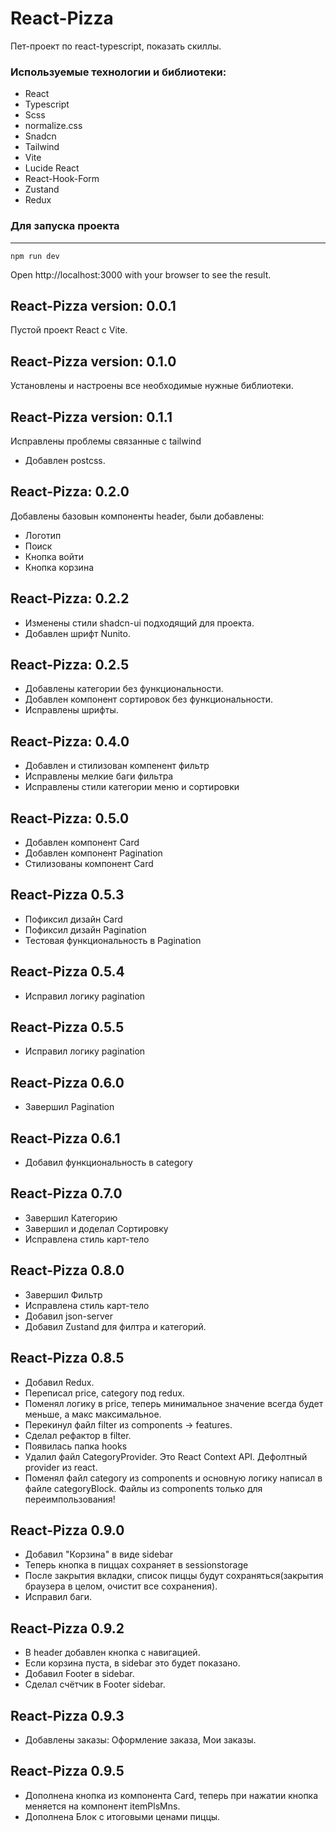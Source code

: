 # React-Pizza
Пет-проект по react-typescript, показать скиллы.

### Используемые технологии и библиотеки: 
- React
- Typescript
- Scss
- normalize.css
- Snadcn
- Tailwind
- Vite
- Lucide React
- React-Hook-Form
- Zustand
- Redux

### Для запуска проекта
---
```
npm run dev
```

Open http://localhost:3000 with your browser to see the result.

## React-Pizza version: 0.0.1
Пустой проект React с Vite.

## React-Pizza version: 0.1.0
Установлены и настроены все необходимые нужные библиотеки.

## React-Pizza version: 0.1.1
Исправлены проблемы связанные с tailwind
- Добавлен postcss.

## React-Pizza: 0.2.0
Добавлены базовын компоненты header, были добавлены: 
- Логотип
- Поиск
- Кнопка войти
- Кнопка корзина

## React-Pizza: 0.2.2
- Изменены стили shadcn-ui подходящий для проекта.
- Добавлен шрифт Nunito.
  
## React-Pizza: 0.2.5
- Добавлены категории без функциональности.
- Добавлен компонент сортировок без функциональности.
- Исправлены шрифты.
  
## React-Pizza: 0.4.0
- Добавлен и стилизован компенент фильтр
- Исправлены мелкие баги фильтра
- Исправлены стили категории меню и сортировки
  
## React-Pizza: 0.5.0
- Добавлен компонент Card
- Добавлен компонент Pagination
- Стилизованы компонент Card
  
## React-Pizza 0.5.3
- Пофиксил дизайн Card
- Пофиксил дизайн Pagination
- Тестовая функциональность в Pagination

## React-Pizza 0.5.4
- Исправил логику pagination
  
## React-Pizza 0.5.5
- Исправил логику pagination
  
## React-Pizza 0.6.0
- Завершил Pagination
  
## React-Pizza 0.6.1
- Добавил функциональность в category

## React-Pizza 0.7.0
-  Завершил Категорию
-  Завершил и доделал Сортировку
-  Исправлена стиль карт-тело
  
## React-Pizza 0.8.0
-  Завершил Фильтр
-  Исправлена стиль карт-тело
-  Добавил json-server
-  Добавил Zustand для филтра и категорий.
  
## React-Pizza 0.8.5
- Добавил Redux.
- Переписал price, category под redux.
- Поменял логику в price, теперь минимальное значение всегда будет меньше, а макс максимальное.
- Перекинул файл filter из components -> features.
- Сделал рефактор в filter.
- Появилась папка hooks
- Удалил файл CategoryProvider. Это React Context API. Дефолтный provider из react.
- Поменял файл category из components и основную логику написал в файле categoryBlock. Файлы из components только для переимпользования!

## React-Pizza 0.9.0
- Добавил "Корзина" в виде sidebar
- Теперь кнопка в пиццах сохраняет в sessionstorage
- После закрытия вкладки, список пиццы будут сохраняться(закрытия браузера в целом, очистит все сохранения).
- Исправил баги.

## React-Pizza 0.9.2
- В header добавлен кнопка с навигацией.
- Если корзина пуста, в sidebar это будет показано.
- Добавил Footer в sidebar.
- Сделал счётчик в Footer sidebar.

## React-Pizza 0.9.3
- Добавлены заказы: Оформление заказа, Мои заказы.
  
## React-Pizza 0.9.5
- Дополнена кнопка из компонента Card, теперь при нажатии кнопка меняется на компонент itemPlsMns.
- Дополнена Блок с итоговыми ценами пиццы.